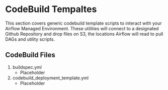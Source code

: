 # CodeBuild Tempaltes
This section covers generic codebuild template scripts to interact with your Airflow Managed Environment. These utilities will connect to a designated Github Repository and drop files on S3, the locations Airflow will read to pull DAGs and utility scripts.


## CodeBuild Files

1. buildspec.yml
   - Placeholder
2. codebuild_deployment_template.yml
   - Placeholder
